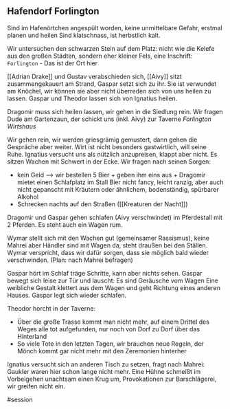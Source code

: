 
## Hafendorf Forlington
Sind im Hafenörtchen angespült worden, keine unmittelbare Gefahr, erstmal planen und heilen
Sind klatschnass, ist herbstlich kalt.

Wir untersuchen den schwarzen Stein auf dem Platz: nicht wie die Kelefe aus den großen Städten, sondern eher kleiner Fels, eine Inschrift:
`Forlington` - Das ist der Ort hier

[[Adrian Drake]] und Gustav verabschieden sich,
[[Aivy]] sitzt zusammengekauert am Strand, Gaspar setzt sich zu ihr. Sie ist verwundet am Knöchel, wir können sie aber nicht überreden sich von uns heilen zu lassen. Gaspar und Theodor lassen sich von Ignatius heilen.

Dragomir muss sich heilen lassen, wir gehen in die Siedlung rein.
Wir fragen Dude am Gartenzaun, der schickt uns (inkl. Aivy) zur Taverne *Forlington Wirtshaus*

Wir gehen rein, wir werden griesgrämig gemustert, dann gehen die Gespräche aber weiter.
Wirt ist nicht besonders gastwirtlich, will seine Ruhe. Ignatius versucht uns als nützlich anzupreisen, klappt aber nicht. Es sitzen Wachen mit Schwert in der Ecke.
Wir fragen nach seinen Sorgen:
- kein Geld --> wir bestellen 5 Bier + geben ihm eins aus + Dragomir mietet einen Schlafplatz im Stall
  Bier nicht fancy, leicht ranzig, aber auch nicht gepanscht mit Kräutern oder ähnlichem, bodenständig, spürbarer Alkohol
- Schrecken nachts auf den Straßen ([[Kreaturen der Nacht]]) 

Dragomir und Gaspar gehen schlafen (Aivy verschwindet) im Pferdestall mit 2 Pferden. Es steht auch ein Wagen rum.

Wymar stellt sich mit den Wachen gut (gemeinsamer Rassismus), keine Mahrei aber Händler sind mit Wagen da, steht draußen bei den Ställen. Wymar verspricht, dass wir dafür sorgen, dass sie möglich bald wieder verschwinden. (Plan: nach Mahrei befragen)

Gaspar hört im Schlaf träge Schritte, kann aber nichts sehen. Gaspar bewegt sich leise zur Tür und lauscht: Es sind Geräusche vom Wagen
Eine weibliche Gestalt klettert aus dem Wagen und geht Richtung eines anderen Hauses. Gaspar legt sich wieder schlafen.

Theodor horcht in der Taverne: 
+ Über die große Trasse kommt man nicht mehr, auf einem Drittel des Weges alle tot aufgefunden, nur noch von Dorf zu Dorf über das Hinterland
+ So viele Tote in den letzten Tagen, wir brauchen neue Regeln, der Mönch kommt gar nicht mehr mit den Zeremonien hinterher

Ignatius versucht sich an anderen Tisch zu setzen, fragt nach Mahrei: Gaukler waren hier schon lange nicht mehr.
Eine Hühne schmeißt im Vorbeigehen unachtsam einen Krug um, Provokationen zur Barschlägerei, wir greifen nicht ein.




#session